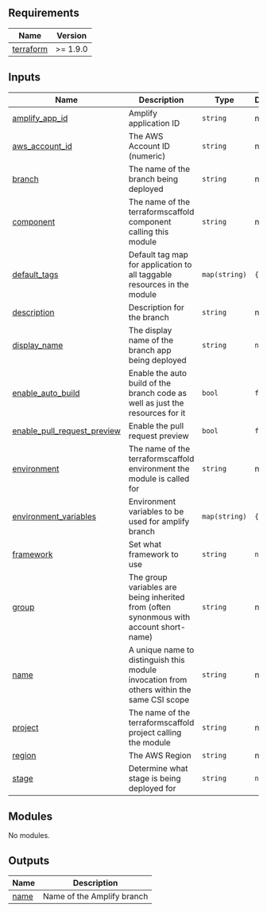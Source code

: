 <!-- BEGIN_TF_DOCS -->
<!-- markdownlint-disable -->
<!-- vale off -->

## Requirements

| Name | Version |
|------|---------|
| <a name="requirement_terraform"></a> [terraform](#requirement\_terraform) | >= 1.9.0 |
## Inputs

| Name | Description | Type | Default | Required |
|------|-------------|------|---------|:--------:|
| <a name="input_amplify_app_id"></a> [amplify\_app\_id](#input\_amplify\_app\_id) | Amplify application ID | `string` | n/a | yes |
| <a name="input_aws_account_id"></a> [aws\_account\_id](#input\_aws\_account\_id) | The AWS Account ID (numeric) | `string` | n/a | yes |
| <a name="input_branch"></a> [branch](#input\_branch) | The name of the branch being deployed | `string` | n/a | yes |
| <a name="input_component"></a> [component](#input\_component) | The name of the terraformscaffold component calling this module | `string` | n/a | yes |
| <a name="input_default_tags"></a> [default\_tags](#input\_default\_tags) | Default tag map for application to all taggable resources in the module | `map(string)` | `{}` | no |
| <a name="input_description"></a> [description](#input\_description) | Description for the branch | `string` | n/a | yes |
| <a name="input_display_name"></a> [display\_name](#input\_display\_name) | The display name of the branch app being deployed | `string` | `null` | no |
| <a name="input_enable_auto_build"></a> [enable\_auto\_build](#input\_enable\_auto\_build) | Enable the auto build of the branch code as well as just the resources for it | `bool` | `false` | no |
| <a name="input_enable_pull_request_preview"></a> [enable\_pull\_request\_preview](#input\_enable\_pull\_request\_preview) | Enable the pull request preview | `bool` | `false` | no |
| <a name="input_environment"></a> [environment](#input\_environment) | The name of the terraformscaffold environment the module is called for | `string` | n/a | yes |
| <a name="input_environment_variables"></a> [environment\_variables](#input\_environment\_variables) | Environment variables to be used for amplify branch | `map(string)` | `{}` | no |
| <a name="input_framework"></a> [framework](#input\_framework) | Set what framework to use | `string` | `null` | no |
| <a name="input_group"></a> [group](#input\_group) | The group variables are being inherited from (often synonmous with account short-name) | `string` | n/a | yes |
| <a name="input_name"></a> [name](#input\_name) | A unique name to distinguish this module invocation from others within the same CSI scope | `string` | n/a | yes |
| <a name="input_project"></a> [project](#input\_project) | The name of the terraformscaffold project calling the module | `string` | n/a | yes |
| <a name="input_region"></a> [region](#input\_region) | The AWS Region | `string` | n/a | yes |
| <a name="input_stage"></a> [stage](#input\_stage) | Determine what stage is being deployed for | `string` | `null` | no |
## Modules

No modules.
## Outputs

| Name | Description |
|------|-------------|
| <a name="output_name"></a> [name](#output\_name) | Name of the Amplify branch |
<!-- vale on -->
<!-- markdownlint-enable -->
<!-- END_TF_DOCS -->
